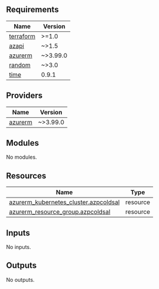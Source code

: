 ## Requirements

| Name | Version |
|------|---------|
| <a name="requirement_terraform"></a> [terraform](#requirement\_terraform) | >=1.0 |
| <a name="requirement_azapi"></a> [azapi](#requirement\_azapi) | ~>1.5 |
| <a name="requirement_azurerm"></a> [azurerm](#requirement\_azurerm) | ~>3.99.0 |
| <a name="requirement_random"></a> [random](#requirement\_random) | ~>3.0 |
| <a name="requirement_time"></a> [time](#requirement\_time) | 0.9.1 |

## Providers

| Name | Version |
|------|---------|
| <a name="provider_azurerm"></a> [azurerm](#provider\_azurerm) | ~>3.99.0 |

## Modules

No modules.

## Resources

| Name | Type |
|------|------|
| [azurerm_kubernetes_cluster.azpcoldsal](https://registry.terraform.io/providers/hashicorp/azurerm/latest/docs/resources/kubernetes_cluster) | resource |
| [azurerm_resource_group.azpcoldsal](https://registry.terraform.io/providers/hashicorp/azurerm/latest/docs/resources/resource_group) | resource |

## Inputs

No inputs.

## Outputs

No outputs.
